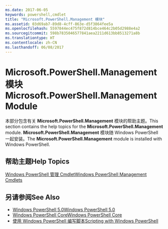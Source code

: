 ```yaml
---
ms.date: 2017-06-05
keywords: powershell,cmdlet
title: "Microsoft.PowerShell.Management 模块"
ms.assetid: 03d69ab7-89d8-4cff-863e-d5f3864fee5a
ms.openlocfilehash: 5597844ec475f872d814bce464c2b05d2988e4a2
ms.sourcegitcommit: 598b7835046577841aea2211d613bb8513271a8b
ms.translationtype: HT
ms.contentlocale: zh-CN
ms.lasthandoff: 06/08/2017
---
```

# <a name="microsoftpowershellmanagement-module"></a><span data-ttu-id="26d7e-103">Microsoft.PowerShell.Management 模块</span><span class="sxs-lookup"><span data-stu-id="26d7e-103">Microsoft.PowerShell.Management Module</span></span>
<span data-ttu-id="26d7e-104">本部分包含有关 **Microsoft.PowerShell.Management** 模块的帮助主题。</span><span class="sxs-lookup"><span data-stu-id="26d7e-104">This section contains the help topics for the **Microsoft.PowerShell.Management** module.</span></span> <span data-ttu-id="26d7e-105">**Microsoft.PowerShell.Management** 模块随 Windows PowerShell 一起安装。</span><span class="sxs-lookup"><span data-stu-id="26d7e-105">The **Microsoft.PowerShell.Management** module is installed with Windows PowerShell.</span></span>

## <a name="help-topics"></a><span data-ttu-id="26d7e-106">帮助主题</span><span class="sxs-lookup"><span data-stu-id="26d7e-106">Help Topics</span></span>
[<span data-ttu-id="26d7e-107">Windows PowerShell 管理 Cmdlet</span><span class="sxs-lookup"><span data-stu-id="26d7e-107">Windows PowerShell Management Cmdlets</span></span>](http://go.microsoft.com/fwlink/?LinkID=245862)

## <a name="see-also"></a><span data-ttu-id="26d7e-108">另请参阅</span><span class="sxs-lookup"><span data-stu-id="26d7e-108">See Also</span></span>
- [<span data-ttu-id="26d7e-109">Windows PowerShell 5.0</span><span class="sxs-lookup"><span data-stu-id="26d7e-109">Windows PowerShell 5.0</span></span>](Windows-PowerShell-5.0.md)
- [<span data-ttu-id="26d7e-110">Windows PowerShell Core</span><span class="sxs-lookup"><span data-stu-id="26d7e-110">Windows PowerShell Core</span></span>](https://technet.microsoft.com/en-us/library/4b75f1e4-f327-48f3-92ab-bf5435094d41)
- [<span data-ttu-id="26d7e-111">使用 Windows PowerShell 编写脚本</span><span class="sxs-lookup"><span data-stu-id="26d7e-111">Scripting with Windows PowerShell</span></span>](../../getting-started/fundamental/Scripting-with-Windows-PowerShell.md)


